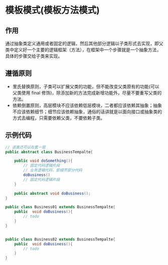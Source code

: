# 模板模式(模板方法模式)

## 作用

通过抽象类定义通用或者固定的逻辑，然后其他部分逻辑以子类形式去实现，即父类中定义好一个主要的逻辑框架（方法），在框架中一个步骤就是一个抽象方法，具体的步骤交给子类来实现。

## 遵循原则
- 里氏替换原则，子类可以扩展父类的功能，但不能改变父类原有的功能(可以父类使用 final 修饰)，除添加新的方法完成新增功能外，尽量不要重写父类的方法。
- 依赖倒置原则，高层模块不应该依赖低层模块，二者都应该依赖其抽象；抽象不应该依赖细节；细节应该依赖抽象，通俗的话讲就是以面向接口或抽象类的方式去编程，只需要依赖父类，不要依赖子类。


## 示例代码

```java
// 该类还可以在套一层
public abstract class BusinessTempalte{

    public void doSomething(){
        // 固定代码逻辑片段
        // 业务逻辑代码，即细节部分代码
        doBusiness()
        // 固定代码逻辑片段
    }

    public abstract void doBusiness();
}

public class Business01 extends BusinessTempalte{
    public  void doBusiness(){
        // todo
    }
}


public class Business02 extends BusinessTempalte{
    public  void doBusiness(){
        // todo
    }
}

```
